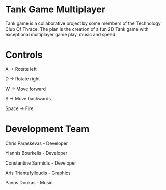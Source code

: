 # Tank Game Multiplayer

Tank game is a collaborative project by some members of the Technology Club Of Thrace. The plan is the creation of a fun 2D Tank game with exceptional multiplayer game play, music and speed. 


# Controls
A     -> Rotate left

D     -> Rotate right

W     -> Move forward

S     -> Move backwards

Space -> Fire

# Development Team
Chris Paraskevas - Developer

Yiannis Bourkelis - Developer

Constantine Sarmidis - Developer

Aris Triantafylloudis - Graphics

Panos Doukas - Music
